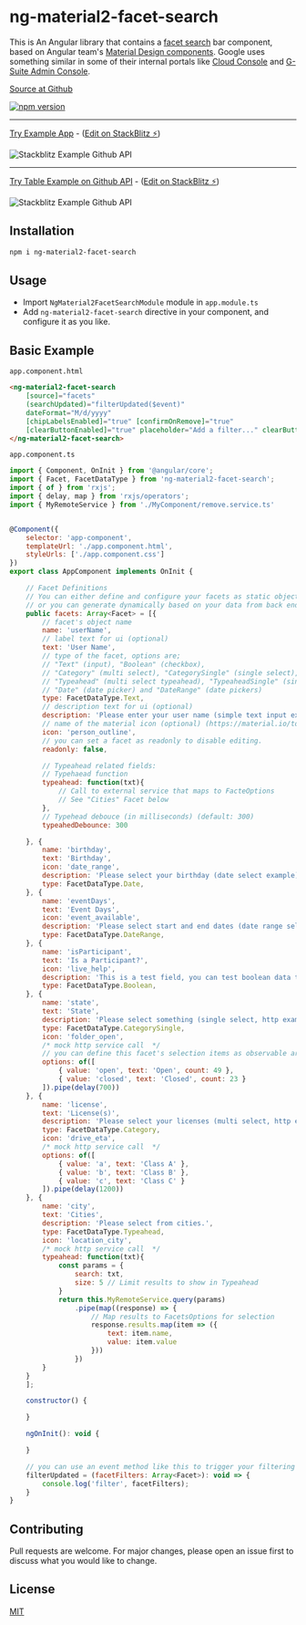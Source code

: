 # ng-material2-facet-search

This is An Angular library that contains a [facet search](https://en.wikipedia.org/wiki/Faceted_search) bar component, based on Angular team's [Material Design components](https://material.angular.io/). 
Google uses something similar in some of their internal portals like [Cloud Console](https://console.cloud.google.com) and [G-Suite Admin Console](https://gsuite.google.com/products/admin/).


[Source at Github](https://github.com/fdeniz/ng-material2-facet-search)

[![npm version](https://badge.fury.io/js/ng-material2-facet-search.svg)](https://www.npmjs.com/package/ng-material2-facet-search)

---

[Try Example App](https://ng-material2-facet-search-example.stackblitz.io) - ([Edit on StackBlitz ⚡️](https://stackblitz.com/edit/ng-material2-facet-search-example))

![Stackblitz Example Github API](https://i.imgur.com/iLhZ9P0.png)

---


[Try Table Example on Github API](https://ng-material2-facet-search-github-api-example.stackblitz.io) - ([Edit on StackBlitz ⚡️](https://stackblitz.com/edit/ng-material2-facet-search-github-api-example))


![Stackblitz Example Github API](https://i.imgur.com/MGxJCk5.png)


## Installation

```bash
npm i ng-material2-facet-search
```

## Usage
* Import ```NgMaterial2FacetSearchModule``` module in ```app.module.ts```
* Add ```ng-material2-facet-search``` directive in your component, and configure it as you like.

## Basic Example
```app.component.html```
```html
<ng-material2-facet-search
	[source]="facets"
	(searchUpdated)="filterUpdated($event)"
	dateFormat="M/d/yyyy"
	[chipLabelsEnabled]="true" [confirmOnRemove]="true"
	[clearButtonEnabled]="true" placeholder="Add a filter..." clearButtonText="CLEAR FILTERS">
</ng-material2-facet-search>
```
```app.component.ts```
```javascript
import { Component, OnInit } from '@angular/core';
import { Facet, FacetDataType } from 'ng-material2-facet-search';
import { of } from 'rxjs';
import { delay, map } from 'rxjs/operators';
import { MyRemoteService } from './MyComponent/remove.service.ts'


@Component({
	selector: 'app-component',
	templateUrl: './app.component.html',
	styleUrls: ['./app.component.css']
})
export class AppComponent implements OnInit {

	// Facet Definitions
	// You can either define and configure your facets as static object array,
	// or you can generate dynamically based on your data from back end.
	public facets: Array<Facet> = [{
		// facet's object name
		name: 'userName',
		// label text for ui (optional)
		text: 'User Name',
		// type of the facet, options are;
		// "Text" (input), "Boolean" (checkbox),
		// "Category" (multi select), "CategorySingle" (single select),
		// "Typeahead" (multi select typeahead), "TypeaheadSingle" (single select typeahead)
		// "Date" (date picker) and "DateRange" (date pickers)
		type: FacetDataType.Text,
		// description text for ui (optional)
		description: 'Please enter your user name (simple text input example)',
		// name of the material icon (optional) (https://material.io/tools/icons)
		icon: 'person_outline',
		// you can set a facet as readonly to disable editing.
		readonly: false,

		// Typeahead related fields:
		// Typehaead function
		typeahead: function(txt){
			// Call to external service that maps to FacteOptions
			// See "Cities" Facet below
		},
		// Typehead debouce (in milliseconds) (default: 300)
		typeahedDebounce: 300

	}, {
		name: 'birthday',
		text: 'Birthday',
		icon: 'date_range',
		description: 'Please select your birthday (date select example)',
		type: FacetDataType.Date,
	}, {
		name: 'eventDays',
		text: 'Event Days',
		icon: 'event_available',
		description: 'Please select start and end dates (date range select example)',
		type: FacetDataType.DateRange,
	}, {
		name: 'isParticipant',
		text: 'Is a Participant?',
		icon: 'live_help',
		description: 'This is a test field, you can test boolean data type.',
		type: FacetDataType.Boolean,
	}, {
		name: 'state',
		text: 'State',
		description: 'Please select something (single select, http example)',
		type: FacetDataType.CategorySingle,
		icon: 'folder_open',
		/* mock http service call  */
		// you can define this facet's selection items as observable array, or fixed array.
		options: of([
			{ value: 'open', text: 'Open', count: 49 },
			{ value: 'closed', text: 'Closed', count: 23 }
		]).pipe(delay(700))
	}, {
		name: 'license',
		text: 'License(s)',
		description: 'Please select your licenses (multi select, http example)',
		type: FacetDataType.Category,
		icon: 'drive_eta',
		/* mock http service call  */
		options: of([
			{ value: 'a', text: 'Class A' },
			{ value: 'b', text: 'Class B' },
			{ value: 'c', text: 'Class C' }
		]).pipe(delay(1200))
	}, {
		name: 'city',
		text: 'Cities',
		description: 'Please select from cities.',
		type: FacetDataType.Typeahead,
		icon: 'location_city',
		/* mock http service call  */
		typeahead: function(txt){
			const params = {
				search: txt,
				size: 5 // Limit results to show in Typeahead
			}
			return this.MyRemoteService.query(params)
				.pipe(map((response) => {
					// Map results to FacetsOptions for selection
					response.results.map(item => ({
						text: item.name,
						value: item.value
					}))
				})
		}
	}
	];

	constructor() {

	}

	ngOnInit(): void {

	}

	// you can use an event method like this to trigger your filtering logic.
	filterUpdated = (facetFilters: Array<Facet>): void => {
		console.log('filter', facetFilters);
	}
}


```



## Contributing
Pull requests are welcome. For major changes, please open an issue first to discuss what you would like to change.

## License
[MIT](https://choosealicense.com/licenses/mit/)
